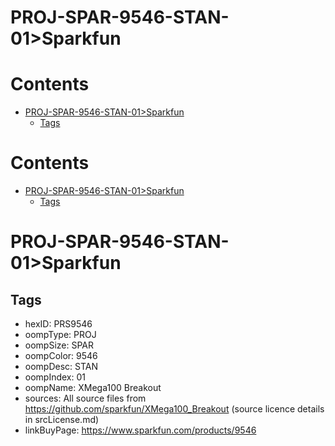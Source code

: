 
PROJ-SPAR-9546-STAN-01>Sparkfun
===============================

Contents
========

* [PROJ-SPAR-9546-STAN-01>Sparkfun](#proj-spar-9546-stan-01sparkfun)
	* [Tags](#tags)

Contents
========

* [PROJ-SPAR-9546-STAN-01>Sparkfun](#proj-spar-9546-stan-01sparkfun)
	* [Tags](#tags)

# PROJ-SPAR-9546-STAN-01>Sparkfun

## Tags

- hexID: PRS9546
- oompType: PROJ
- oompSize: SPAR
- oompColor: 9546
- oompDesc: STAN
- oompIndex: 01
- oompName: XMega100 Breakout
- sources: All source files from https://github.com/sparkfun/XMega100_Breakout (source licence details in srcLicense.md)
- linkBuyPage: https://www.sparkfun.com/products/9546
